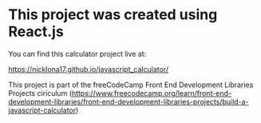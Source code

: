 # This project was created using React.js

You can find this calculator project live at:

https://nicklona17.github.io/javascript_calculator/

This project is part of the freeCodeCamp Front End Development Libraries Projects ciriculum (https://www.freecodecamp.org/learn/front-end-development-libraries/front-end-development-libraries-projects/build-a-javascript-calculator)
